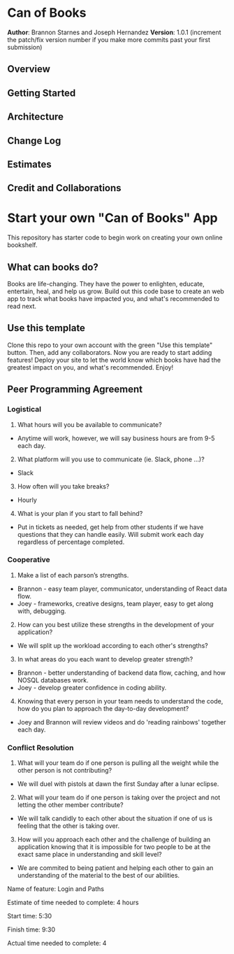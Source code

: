 # Can of Books

**Author**: Brannon Starnes and Joseph Hernandez
**Version**: 1.0.1 (increment the patch/fix version number if you make more commits past your first submission)

## Overview
<!-- Provide a high level overview of what this application is and why you are building it, beyond the fact that it's an assignment for this class. (i.e. What's your problem domain?) -->

## Getting Started
<!-- What are the steps that a user must take in order to build this app on their own machine and get it running? -->

## Architecture
<!-- Provide a detailed description of the application design. What technologies (languages, libraries, etc) you're using, and any other relevant design information. -->

## Change Log
<!-- Use this area to document the iterative changes made to your application as each feature is successfully implemented. Use time stamps. Here's an example:

01-01-2001 4:59pm - Application now has a fully-functional express server, with a GET route for the location resource. -->

## Estimates
<!-- See below -->

## Credit and Collaborations
<!-- Give credit (and a link) to other people or resources that helped you build this application. -->



# Start your own "Can of Books" App

This repository has starter code to begin work on creating your own online bookshelf.

## What can books do?

Books are life-changing. They have the power to enlighten, educate, entertain, heal, and help us grow. Build out this code base to create an web app to track what books have impacted you, and what's recommended to read next.

## Use this template

Clone this repo to your own account with the green "Use this template" button. Then, add any collaborators. Now you are ready to start adding features! Deploy your site to let the world know which books have had the greatest impact on you, and what's recommended. Enjoy!

## Peer Programming Agreement

### Logistical

1. What hours will you be available to communicate?
  - Anytime will work, however, we will say business hours are from 9-5 each day. 
2. What platform will you use to communicate (ie. Slack, phone …)?
  - Slack 
3. How often will you take breaks?
  - Hourly
4. What is your plan if you start to fall behind?
  - Put in tickets as needed, get help from other students if we have questions that they can handle easily. Will submit work each day regardless of percentage completed. 


### Cooperative

1. Make a list of each parson’s strengths.
  - Brannon - easy team player, communicator, understanding of React data flow.
  - Joey - frameworks, creative designs, team player, easy to get along with, debugging. 
2. How can you best utilize these strengths in the development of your application?
  - We will split up the workload according to each other's strengths?
3. In what areas do you each want to develop greater strength?
  - Brannon - better understanding of backend data flow, caching, and how NOSQL databases work.
  - Joey - develop greater confidence in coding ability. 
4. Knowing that every person in your team needs to understand the code, how do you plan to approach the day-to-day development?
  - Joey and Brannon will review videos and do 'reading rainbows' together each day. 

### Conflict Resolution

1. What will your team do if one person is pulling all the weight while the other person is not contributing?
  - We will duel with pistols at dawn the first Sunday after a lunar eclipse.
2. What will your team do if one person is taking over the project and not letting the other member contribute?
  - We will talk candidly to each other about the situation if one of us is feeling that the other is taking over. 
3. How will you approach each other and the challenge of building an application knowing that it is impossible for two people to be at the exact same place in understanding and skill level?
  - We are commited to being patient and helping each other to gain an understanding of the material to the best of our abilities. 

Name of feature: Login and Paths

Estimate of time needed to complete: 4 hours

Start time: 5:30

Finish time: 9:30

Actual time needed to complete: 4